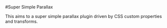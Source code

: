 #Super Simple Parallax

This aims to a super simple parallax plugin driven by CSS custom properties and transforms.